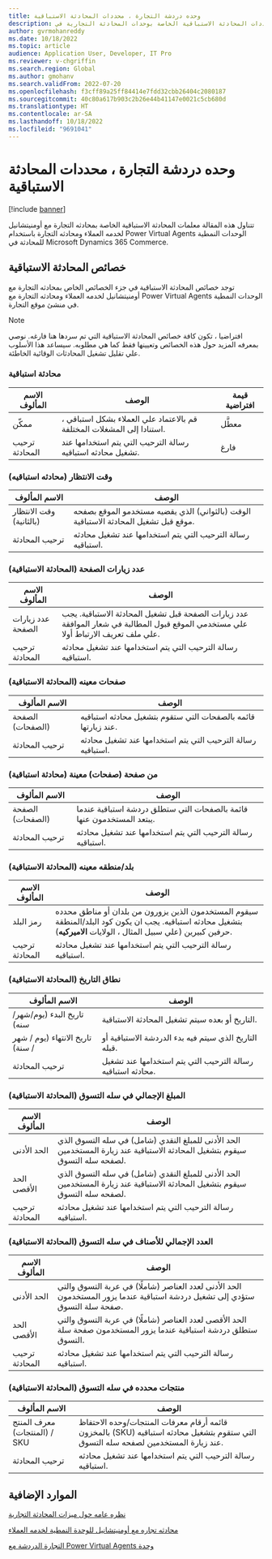 ```yaml
---
title: وحده دردشة التجارة ، محددات المحادثة الاستباقية
description: توضح هذه المقالة محددات المحادثة الاستباقية الخاصة بوحدات المحادثة التجارية في Microsoft Dynamics 365 Commerce.
author: gvrmohanreddy
ms.date: 10/18/2022
ms.topic: article
audience: Application User, Developer, IT Pro
ms.reviewer: v-chgriffin
ms.search.region: Global
ms.author: gmohanv
ms.search.validFrom: 2022-07-20
ms.openlocfilehash: f3cff89a25ff84414e7fdd32cbb26404c2080187
ms.sourcegitcommit: 40c80a617b903c2b26e44b41147e0021c5cb680d
ms.translationtype: HT
ms.contentlocale: ar-SA
ms.lasthandoff: 10/18/2022
ms.locfileid: "9691041"
---
```

# <a name="commerce-chat-module-proactive-chat-parameters"></a>وحده دردشة التجارة ، محددات المحادثة الاستباقية

[!include [banner](includes/banner.md)]

تتناول هذه المقالة معلمات المحادثة الاستباقية الخاصة بمحادثه التجارة مع أومنيتشانيل لخدمه العملاء ومحادثه التجارة باستخدام Power Virtual Agents الوحدات النمطية للمحادثة في Microsoft Dynamics 365 Commerce.

## <a name="proactive-chat-properties"></a>خصائص المحادثة الاستباقية

توجد خصائص المحادثة الاستباقية في جزء الخصائص الخاص بمحادثه التجارة مع أومنيتشانيل لخدمه العملاء ومحادثه التجارة مع Power Virtual Agents الوحدات النمطية في منشئ موقع التجارة.

> [!NOTE]
> افتراضيا ، تكون كافة خصائص المحادثة الاستباقية التي تم سردها هنا فارغه. نوصي بمعرفه المزيد حول هذه الخصائص وتعيينها فقط كما هي مطلوبه. سيساعد هذا الأسلوب علي تقليل تشغيل المحادثات الوقائية الخاطئة.

### <a name="proactive-chat"></a>محادثة استباقية

| الاسم المألوف | ‏‏الوصف‬ | قيمة افتراضية |
|---------------|-------------|---------------|
| ممكّن | قم بالاعتماد علي العملاء بشكل استباقي ، استنادا إلى المشغلات المختلفة. | معطَّل |
| ترحيب المحادثة | رسالة الترحيب التي يتم استخدامها عند تشغيل محادثه استباقيه. | فارغ |

### <a name="wait-time-proactive-chat"></a>وقت الانتظار (محادثه استباقيه)

| الاسم المألوف | ‏‏الوصف‬ |
|---------------|-------------|
| وقت الانتظار (بالثانية) | الوقت (بالثواني) الذي يقضيه مستخدمو الموقع بصفحه موقع قبل تشغيل المحادثة الاستباقية. |
| ترحيب المحادثة | رسالة الترحيب التي يتم استخدامها عند تشغيل محادثه استباقيه. |

### <a name="number-of-page-visits-proactive-chat"></a>عدد زيارات الصفحة (المحادثة الاستباقية)

| الاسم المألوف | ‏‏الوصف‬ |
|---------------|-------------|
| عدد زيارات الصفحة | عدد زيارات الصفحة قبل تشغيل المحادثة الاستباقية. يجب علي مستخدمي الموقع قبول المطالبة في شعار الموافقة علي ملف تعريف الارتباط أولا. |
| ترحيب المحادثة | رسالة الترحيب التي يتم استخدامها عند تشغيل محادثه استباقيه. |

### <a name="specific-pages-proactive-chat"></a>صفحات معينه (المحادثة الاستباقية)

| الاسم المألوف | ‏‏الوصف‬ |
|---------------|-------------|
| الصفحة (الصفحات) | قائمه بالصفحات التي ستقوم بتشغيل محادثه استباقيه عند زيارتها. |
| ترحيب المحادثة | رسالة الترحيب التي يتم استخدامها عند تشغيل محادثه استباقيه. |

### <a name="from-specific-pages-proactive-chat"></a>من صفحة (صفحات) معينة (محادثة استباقية)

| الاسم المألوف | ‏‏الوصف‬ |
|---------------|-------------|
| الصفحة (الصفحات) | قائمة بالصفحات التي ستطلق دردشة استباقية عندما يبتعد المستخدمون عنها. |
| ترحيب المحادثة | رسالة الترحيب التي يتم استخدامها عند تشغيل محادثه استباقيه. |

### <a name="specific-countryregion-proactive-chat"></a>بلد/منطقه معينه (المحادثة الاستباقية)

| الاسم المألوف | ‏‏الوصف‬ |
|---------------|-------------|
| رمز البلد | سيقوم المستخدمون الذين يزورون من بلدان أو مناطق محدده بتشغيل محادثه استباقيه. يجب ان يكون كود البلد/المنطقة حرفين كبيرين (علي سبيل المثال ، الولايات **الاميركيه**). |
| ترحيب المحادثة | رسالة الترحيب التي يتم استخدامها عند تشغيل محادثه استباقيه. |

### <a name="date-range-proactive-chat"></a>نطاق التاريخ (المحادثة الاستباقية)

| الاسم المألوف | ‏‏الوصف‬ |
|---------------|-------------|
| تاريخ البدء (يوم/شهر/سنه) | التاريخ أو بعده سيتم تشغيل المحادثة الاستباقية. |
| تاريخ الانتهاء (يوم / شهر / سنة) | التاريخ الذي سيتم فيه بدء الدردشة الاستباقية أو قبله. |
| ترحيب المحادثة | رسالة الترحيب التي يتم استخدامها عند تشغيل محادثه استباقيه. |

### <a name="total-amount-in-cart-proactive-chat"></a>المبلغ الإجمالي في سله التسوق (المحادثة الاستباقية)

| الاسم المألوف | ‏‏الوصف‬ |
|---------------|-------------|
| الحد الأدنى | الحد الأدنى للمبلغ النقدي (شامل) في سله التسوق الذي سيقوم بتشغيل المحادثة الاستباقية عند زيارة المستخدمين لصفحه سله التسوق. |
| الحد الأقصى | الحد الأدنى للمبلغ النقدي (شامل) في سله التسوق الذي سيقوم بتشغيل المحادثة الاستباقية عند زيارة المستخدمين لصفحه سله التسوق. |
|ترحيب المحادثة | رسالة الترحيب التي يتم استخدامها عند تشغيل محادثه استباقيه. |

### <a name="total-number-of-items-in-cart-proactive-chat"></a>العدد الإجمالي للأصناف في سله التسوق (المحادثة الاستباقية)

| الاسم المألوف | ‏‏الوصف‬ |
|---------------|-------------|
| الحد الأدنى | الحد الأدنى لعدد العناصر (شاملًا) في عربة التسوق والتي ستؤدي إلى تشغيل دردشة استباقية عندما يزور المستخدمون صفحة سلة التسوق. |
| الحد الأقصى | الحد الأقصى لعدد العناصر (شاملًا) في عربة التسوق والتي ستطلق دردشة استباقية عندما يزور المستخدمون صفحة سلة التسوق. |
| ترحيب المحادثة | رسالة الترحيب التي يتم استخدامها عند تشغيل محادثه استباقيه. |

### <a name="specific-products-in-cart-proactive-chat"></a>منتجات محدده في سله التسوق (المحادثة الاستباقية)

| الاسم المألوف | ‏‏الوصف‬ |
|---------------|-------------|
| معرف المنتج (المنتجات) / SKU | قائمه أرقام معرفات المنتجات/وحده الاحتفاظ بالمخزون (SKU) التي ستقوم بتشغيل محادثه استباقيه عند زيارة المستخدمين لصفحه سله التسوق. |
| ترحيب المحادثة | رسالة الترحيب التي يتم استخدامها عند تشغيل محادثه استباقيه. |

## <a name="additional-resources"></a>الموارد الإضافية

[نظره عامه حول ميزات المحادثة التجارية](commerce-chat-overview.md)

[محادثه تجاره مع أومنيتشانيل للوحدة النمطية لخدمه العملاء](commerce-chat-module.md)

[التجارة الدردشة مع Power Virtual Agents وحدة](chat-module-pva.md)
